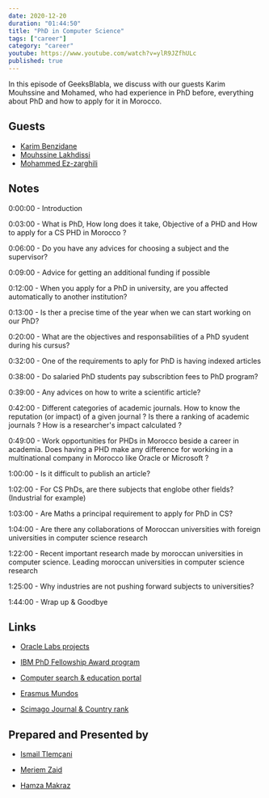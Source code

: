 ```yaml
---
date: 2020-12-20
duration: "01:44:50"
title: "PhD in Computer Science"
tags: ["career"]
category: "career"
youtube: https://www.youtube.com/watch?v=ylR9JZfhULc
published: true
---
```


In this episode of GeeksBlabla, we discuss with our guests Karim Mouhssine and Mohamed, who had experience in PhD before, everything about PhD and how to apply for it in Morocco.

## Guests

- [Karim Benzidane](https://www.linkedin.com/in/benzidanekarim)
- [Mouhssine Lakhdissi](https://www.linkedin.com/in/mlakhdissi/)
- [Mohammed Ez-zarghili](https://twitter.com/ezzarghili)

## Notes

0:00:00 - Introduction

0:03:00 - What is PhD, How long does it take, Objective of a PHD and How to apply for a CS PHD in Morocco ?

0:06:00 - Do you have any advices for choosing a subject and the supervisor?

0:09:00 - Advice for getting an additional funding if possible

0:12:00 - When you apply for a PhD in university, are you affected automatically to another institution?

0:13:00 - Is ther a precise time of the year when we can start working on our PhD?

0:20:00 - What are the objectives and responsabilities of a PhD syudent during his cursus?

0:32:00 - One of the requirements to aply for PhD is having indexed articles

0:38:00 - Do salaried PhD students pay subscribtion fees to PhD program?

0:39:00 - Any advices on how to write a scientific article?

0:42:00 - Different categories of academic journals. How to know the reputation (or impact) of a given journal ? Is there a ranking of academic journals ? How is a researcher's impact calculated ?

0:49:00 - Work opportunities for PHDs in Morocco beside a career in academia. Does having a PHD make any difference for working in a multinational company in Morocco like Oracle or Microsoft ?

1:00:00 - Is it difficult to publish an article?

1:02:00 - For CS PhDs, are there subjects that englobe other fields? (Industrial for example)

1:03:00 - Are Maths a principal requirement to apply for PhD in CS?

1:04:00 - Are there any collaborations of Moroccan universities with foreign universities in computer science research

1:22:00 - Recent important research made by moroccan universities in computer science. Leading moroccan universities in computer science research

1:25:00 - Why industries are not pushing forward subjects to universities?

1:44:00 - Wrap up & Goodbye

## Links

- [Oracle Labs projects](https://labs.oracle.com/pls/apex/f?p=LABS:projects:0)

- [IBM PhD Fellowship Award program](https://www.research.ibm.com/university/awards/fellowships.html)

- [Computer search & education portal](http://portal.core.edu.au/conf-ranks/)

- [Erasmus Mundos](https://macece.ma)

- [Scimago Journal & Country rank](www.scimagojr.com)

## Prepared and Presented by

- [Ismail Tlemçani](https://www.linkedin.com/in/ismailtlemcani)

- [Meriem Zaid](https://twitter.com/_iMeriem)

- [Hamza Makraz](https://web.facebook.com/MakrazHamza)
